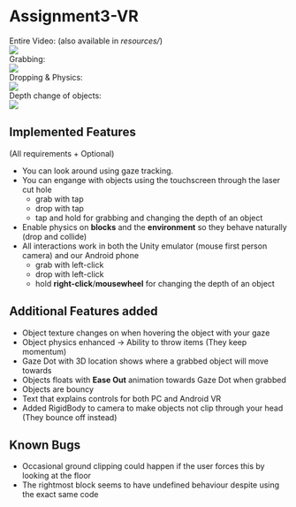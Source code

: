 # Assignment3-VR

Entire Video: (also available in *resources/*)  <br />
![](resources/ezgif-4-d741d62552.gif)           <br />
Grabbing:                                       <br />
![](resources/ezgif-4-b7e94e2e1e.gif)           <br />
Dropping & Physics:                             <br />
![](resources/ezgif-4-890e5e6995.gif)           <br />
Depth change of objects:                        <br />
![](resources/ezgif-4-cb6b75ee6b.gif)           <br />

## Implemented Features
(All requirements + Optional)
- You can look around using gaze tracking.
- You can engange with objects using the touchscreen through the laser cut hole 
  - grab with tap 
  - drop with tap
  - tap and hold for grabbing and changing the depth of an object
- Enable physics on **blocks** and the **environment** so they behave naturally (drop and collide)
- All interactions work in both the Unity emulator (mouse first person camera) and our Android phone
  - grab with left-click
  - drop with left-click
  - hold **right-click**/**mousewheel** for changing the depth of an object

## Additional Features added
- Object texture changes on when hovering the object with your gaze
- Object physics enhanced -> Ability to throw items (They keep momentum)
- Gaze Dot with 3D location shows where a grabbed object will move towards
- Objects floats with **Ease Out** animation towards Gaze Dot when grabbed
- Objects are bouncy
- Text that explains controls for both PC and Android VR
- Added RigidBody to camera to make objects not clip through your head (They bounce off instead)

## Known Bugs
- Occasional ground clipping could happen if the user forces this by looking at the floor
- The rightmost block seems to have undefined behaviour despite using the exact same code 
